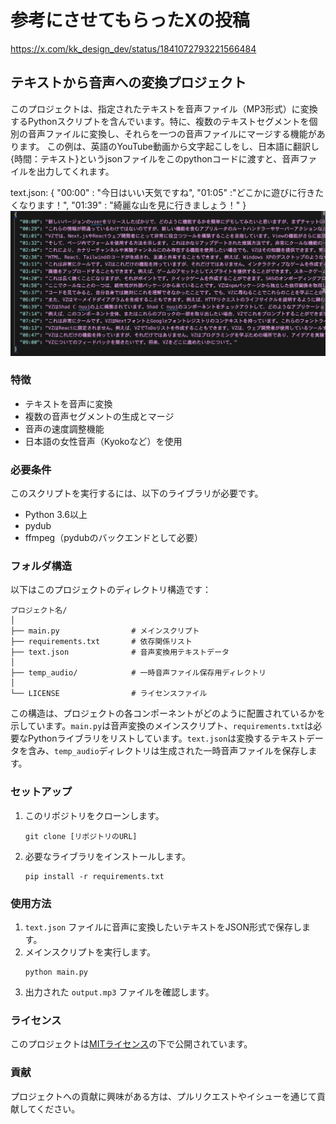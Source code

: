 # 参考にさせてもらったXの投稿
https://x.com/kk_design_dev/status/1841072793221566484

## テキストから音声への変換プロジェクト

このプロジェクトは、指定されたテキストを音声ファイル（MP3形式）に変換するPythonスクリプトを含んでいます。特に、複数のテキストセグメントを個別の音声ファイルに変換し、それらを一つの音声ファイルにマージする機能があります。
この例は、英語のYouTube動画から文字起こしをし、日本語に翻訳し{時間：テキスト}というjsonファイルをこのpythonコードに渡すと、音声ファイルを出力してくれます。

text.json:
{
    "00:00" : "今日はいい天気ですね",
    "01:05"  :"どこかに遊びに行きたくなります！",
    "01:39" : "綺麗な山を見に行きましょう！"
}
![input json example image](input_json_example_image.png)

### 特徴

- テキストを音声に変換
- 複数の音声セグメントの生成とマージ
- 音声の速度調整機能
- 日本語の女性音声（Kyokoなど）を使用

### 必要条件

このスクリプトを実行するには、以下のライブラリが必要です。

- Python 3.6以上
- pydub
- ffmpeg（pydubのバックエンドとして必要）

### フォルダ構造

以下はこのプロジェクトのディレクトリ構造です：

```
プロジェクト名/
│
├── main.py                # メインスクリプト
├── requirements.txt       # 依存関係リスト
├── text.json              # 音声変換用テキストデータ
│
├── temp_audio/            # 一時音声ファイル保存用ディレクトリ
│
└── LICENSE                # ライセンスファイル
```

この構造は、プロジェクトの各コンポーネントがどのように配置されているかを示しています。`main.py`は音声変換のメインスクリプト、`requirements.txt`は必要なPythonライブラリをリストしています。`text.json`は変換するテキストデータを含み、`temp_audio`ディレクトリは生成された一時音声ファイルを保存します。

### セットアップ

1. このリポジトリをクローンします。
   ```
   git clone [リポジトリのURL]
   ```
2. 必要なライブラリをインストールします。
   ```
   pip install -r requirements.txt
   ```

### 使用方法

1. `text.json` ファイルに音声に変換したいテキストをJSON形式で保存します。
2. メインスクリプトを実行します。
   ```
   python main.py
   ```
3. 出力された `output.mp3` ファイルを確認します。

### ライセンス

このプロジェクトは[MITライセンス](LICENSE)の下で公開されています。

### 貢献

プロジェクトへの貢献に興味がある方は、プルリクエストやイシューを通じて貢献してください。

